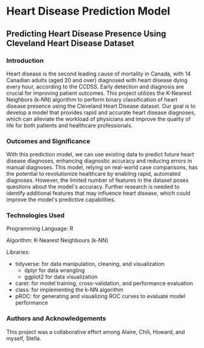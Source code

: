 # Heart Disease Prediction Model
## Predicting Heart Disease Presence Using Cleveland Heart Disease Dataset

### Introduction
Heart disease is the second leading cause of mortality in Canada, with 14 Canadian adults (aged 20 and over) diagnosed with heart disease dying every hour, according to the CCDSS. Early detection and diagnosis are crucial for improving patient outcomes. This project utilizes the K-Nearest Neighbors (k-NN) algorithm to perform binary classification of heart disease presence using the Cleveland Heart Disease dataset. Our goal is to develop a model that provides rapid and accurate heart disease diagnoses, which can alleviate the workload of physicians and improve the quality of life for both patients and healthcare professionals.

### Outcomes and Significance
With this prediction model, we can use existing data to predict future heart disease diagnoses, enhancing diagnostic accuracy and reducing errors in manual diagnoses. This model, relying on real-world case comparisons, has the potential to revolutionize healthcare by enabling rapid, automated diagnoses. However, the limited number of features in the dataset poses questions about the model's accuracy. Further research is needed to identify additional features that may influence heart disease, which could improve the model's predictive capabilities.

### Technologies Used
Programming Language: R 

Algorithm: K-Nearest Neighbours (k-NN)

Libraries: 
- tidyverse: for data manipulation, cleaning, and visualization
  - dplyr for data wrangling
  - ggplot2 for data visualization
- caret: for model training, cross-validation, and performance evaluation
- class: for implementing the k-NN algorithm
- pROC: for generating and visualizing ROC curves to evaluate model performance

### Authors and Acknowledgements
This project was a collaborative effort among Alaire, Chili, Howard, and myself, Stella.
